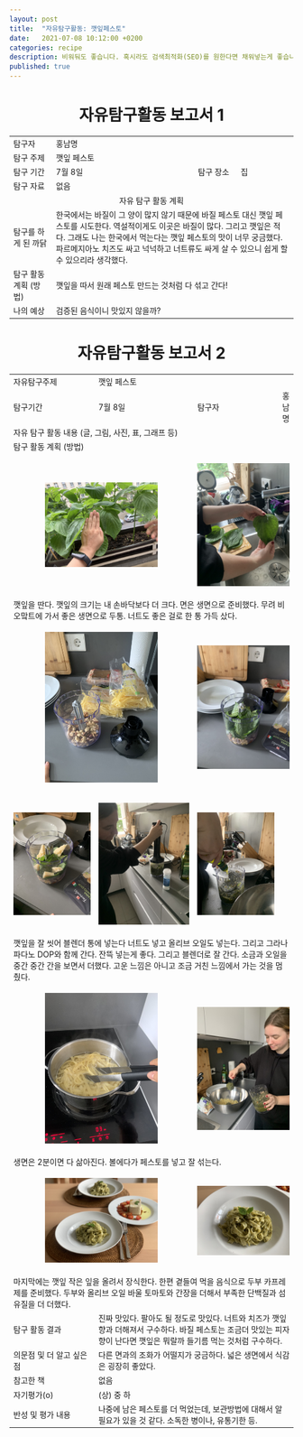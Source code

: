 ```yaml
---
layout: post
title:  "자유탐구활동: 깻잎페스토"
date:   2021-07-08 10:12:00 +0200
categories: recipe
description: 비워둬도 좋습니다. 혹시라도 검색최적화(SEO)를 원한다면 채워넣는게 좋습니다.
published: true
---
```

 
<h1 style='text-align:center;font-weight:bold;'>자유탐구활동 보고서 1</h1>

<table>
  <tr>
    <td style="width: 15%;">탐구자</td>
    <td style="width: 85%;" colspan=3>홍남명</td>
  </tr>
  <tr>
    <td>탐구 주제</td>
    <td style="width: 85%;" colspan=3>깻잎 페스토 </td>
  </tr>
  <tr>
    <td>탐구 기간</td>
    <td style="width: 50%;" >7월 8일</td>
    <td style="width: 15%;" >탐구 장소</td>
    <td style="width: 20%;" >집 </td>
  </tr>
  <tr>
    <td>탐구 자료</td>
    <td colspan=3>없음</td>
  </tr>
  <tr>
    <td colspan=4 style='text-align:center'>자유 탐구 활동 계획</td>
  </tr>
  <tr>
    <td>탐구를 하게 된 까닭</td>
    <td colspan=3>한국에서는 바질이 그 양이 많지 않기 때문에 바질 페스토 대신 깻잎 페스토를 시도한다. 역설적이게도 이곳은 바질이 많다. 그리고 깻잎은 적다. 그래도 나는 한국에서 먹는다는 깻잎 페스토의 맛이 너무 궁금했다. 파르메지아노 치즈도 싸고 넉넉하고 너트류도 싸게 살 수 있으니 쉽게 할 수 있으리라 생각했다. </td>
  </tr>
  <tr>
    <td>탐구 활동 계획 (방법)</td>
    <td colspan=3>
    깻잎을 따서 원래 페스토 만드는 것처럼 다 섞고 간다! </td>
  </tr>
  <tr>
    <td>나의 예상</td>
    <td colspan=3>검증된 음식이니 맛있지 않을까?</td>
  </tr>
</table>
   
<h1 style='text-align:center;font-weight:bold;'>자유탐구활동 보고서 2</h1> 

<table>
  <tr>
    <td style="width: 15%;" colspan=1>자유탐구주제</td>
    <td style="width: 85%;" colspan=3>깻잎 페스토</td>
  </tr>
  <tr>
    <td style="width: 15%;">탐구기간</td>
    <td style="width: 35%;">7월 8일</td>
    <td style="width: 15%;">탐구자</td>
    <td style="width: 35%;">홍남명</td>
  </tr>
  <tr>
    <td colspan=4> 자유 탐구 활동 내용 (글, 그림, 사진, 표, 그래프 등)</td>
  </tr>
  <tr>
    <td colspan=4>탐구 활동 계획 (방법)</td>
  </tr>
  <tr>
     <td colspan=2>
       <p align="center">
     <img src="/asset/images/perilla-pesto_1_size.jpg" width="200px" />
     </p>
     </td>
     <td colspan=2>
     <p align="center">
     <img src="/asset/images/perilla-pesto_2_wash.jpg" width="200px" />
     </p>
     </td>
  </tr>
  <tr>
  <td colspan=4>
     깻잎을 딴다. 깻잎의 크기는 내 손바닥보다 더 크다. 면은 생면으로 준비했다. 무려 비오맠트에 가서 좋은 생면으로 두통. 너트도 좋은 걸로 한 통 가득 샀다. 
 </td>
  </tr>
  <tr>
    <td colspan=2>
     <p align="center">
     <img src="/asset/images/perilla-pesto_3_Nut.jpg" width="200px" />
     </p>
    </td>
    <td colspan=2>
     <p align="center">
     <img src="/asset/images/perilla-pesto_4_Mix.jpg" width="200px" />
     </p>
    </td>
  </tr>
  <tr>
    <td style="width: 30%;" colspan=1>
     <p align="center">
     <img src="/asset/images/perilla-pesto_6_add-cheese2.jpg" width="200px" />
     </p>
    </td>
    <td style="width: 30%;" colspan=1>
     <p align="center">
     <img src="/asset/images/perilla-pesto_8_mix-it-all.jpg" width="200px" />
     </p>
    </td>
    <td style="width: 30%;" colspan=1>
     <p align="center">
     <img src="/asset/images/perilla-pesto_9_add-some-oil.jpg" width="200px" />
     </p>
    </td>
  </tr>
  <tr>
    <td colspan=4>
    깻잎을 잘 씻어 블렌더 통에 넣는다 너트도 넣고 올리브 오일도 넣는다. 그리고 그라나 파다노 DOP와 함께 간다. 잔뜩 넣는게 좋다. 그리고 블렌더로 잘 간다. 소금과 오일을 중간 중간 간을 보면서 더했다. 고운 느낌은 아니고 조금 거친 느낌에서 가는 것을 멈췄다. 
    </td>
  </tr>
  <tr>
   <td colspan=2> 
     <p align="center">
     <img src="/asset/images/perilla-pesto_7_boil-pasta.jpg" width="200px" />
     </p>
   </td>
   <td colspan=2> 
     <p align="center">
     <img src="/asset/images/perilla-pesto_10_plating.jpg" width="200px" />
     </p>
    </td>
  </tr>

  <tr>
    <td colspan=4> 
    생면은 2분이면 다 삶아진다. 볼에다가 페스토를 넣고 잘 섞는다. 
    </td>
  </tr>
  <tr>
   <td colspan=2> 
     <p align="center">
     <img src="/asset/images/perilla-pesto_11_finish.jpg" width="200px" />
     </p>
   </td>
      <td colspan=2> 
     <p align="center">
     <img src="/asset/images/perilla-pesto_12_close-up.jpg" width="200px" />
     </p>
   </td>
  </tr>
 
  <tr>
   <td colspan=4> 
    마지막에는 깻잎 작은 잎을 올려서 장식한다. 한편 곁들여 먹을 음식으로 두부 카프레제를 준비했다. 두부와 올리브 오일 바울 토마토와 간장을 더해서 부족한 단백질과 섬유질을 더 더했다. 
   </td>
  </tr>

  <tr>
    <td style="width: 15%;">탐구 활동 결과</td>
    <td style="width: 85%;" colspan=3> 진짜 맛있다. 팔아도 될 정도로 맛있다. 너트와 치즈가 깻잎 향과 더해져서 구수하다. 바질 페스토는 조금더 맛있는 피자향이 난다면 깻잎은 뭐랄까 들기름 먹는 것처럼 구수하다. 
 </td>
  </tr>
  <tr>
    <td style="width: 15%;">의문점 및 더 알고 싶은 점</td>
    <td style="width: 85%;" colspan=3> 다른 면과의 조화가 어떨지가 궁금하다. 넓은 생면에서 식감은 굉장히 좋았다. 
 </td>
  </tr>
  <tr>
    <td style="width: 15%;">참고한 책</td>
    <td style="width: 85%;" colspan=3> 없음 </td>
  </tr>
  <tr>
    <td style="width: 15%;">자기평가(o)</td>
    <td style="width: 85%;" colspan=3> (상) 중 하 </td>
  </tr>
  <tr>
    <td style="width: 15%;">반성 및 평가 내용</td>
    <td style="width: 85%;" colspan=3> 나중에 남은 페스토를 더 먹었는데, 보관방법에 대해서 알 필요가 있을 것 같다. 소독한 병이나, 유통기한 등.  </td>
  </tr>
</table>
